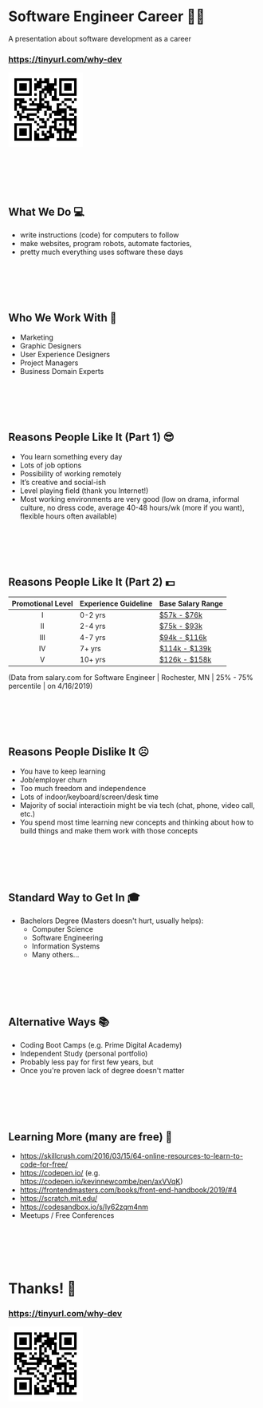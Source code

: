 <br/><br/><br/><br/>

# Software Engineer Career 👩‍💻
A presentation about software development as a career
### https://tinyurl.com/why-dev
![alt text](https://github.com/ddanger/why-software-dev/raw/master/qr.png "QR Code for this presentation")

<br/><br/><br/><br/>

## What We Do 💻
- write instructions (code) for computers to follow
- make websites, program robots, automate factories, 
- pretty much everything uses software these days

<br/><br/><br/><br/>

## Who We Work With 🤝
- Marketing 
- Graphic Designers
- User Experience Designers
- Project Managers
- Business Domain Experts

<br/><br/><br/><br/>

## Reasons People Like It (Part 1) 😎
- You learn something every day
- Lots of job options
- Possibility of working remotely
- It’s creative and social-ish
- Level playing field (thank you Internet!)
- Most working environments are very good (low on drama, informal culture, no dress code, average 40-48 hours/wk (more if you want), flexible hours often available)

<br/><br/><br/><br/>

## Reasons People Like It (Part 2) 💵
| Promotional Level | Experience Guideline | Base Salary Range |
|:-----------------:|----------------------|-------------------|
| I   | 0-2 yrs | [$57k - $76k](https://swz.salary.com/SalaryWizard/Software-Engineer-I-Salary-Details-Rochester-MN.aspx)
| II  | 2-4 yrs | [$75k - $93k](https://swz.salary.com/SalaryWizard/Software-Engineer-II-Salary-Details-Rochester-MN.aspx)
| III | 4-7 yrs | [$94k - $116k](https://swz.salary.com/SalaryWizard/Software-Engineer-III-Salary-Details-Rochester-MN.aspx)
| IV  | 7+  yrs | [$114k - $139k](https://swz.salary.com/SalaryWizard/Software-Engineer-IV-Salary-Details-Rochester-MN.aspx)
| V   | 10+ yrs | [$126k - $158k](https://swz.salary.com/SalaryWizard/Software-Engineer-V-Salary-Details-Rochester-MN.aspx)

(Data from salary.com for Software Engineer | Rochester, MN | 25% - 75% percentile | on 4/16/2019)


<br/><br/><br/><br/>

## Reasons People Dislike It ☹️
- You have to keep learning
- Job/employer churn
- Too much freedom and independence
- Lots of indoor/keyboard/screen/desk time
- Majority of social interactioin might be via tech (chat, phone, video call, etc.)
- You spend most time learning new concepts and thinking about how to build things and make them work with those concepts

<br/><br/><br/><br/>

## Standard Way to Get In 🎓
- Bachelors Degree (Masters doesn't hurt, usually helps):
  - Computer Science
  - Software Engineering
  - Information Systems
  - Many others...

<br/><br/><br/><br/>

## Alternative Ways 📚
- Coding Boot Camps (e.g. Prime Digital Academy)
- Independent Study (personal portfolio)
- Probably less pay for first few years, but
- Once you're proven lack of degree doesn't matter

<br/><br/><br/><br/>

## Learning More (many are free) 🚀
- https://skillcrush.com/2016/03/15/64-online-resources-to-learn-to-code-for-free/
- https://codepen.io/ (e.g. https://codepen.io/kevinnewcombe/pen/axVVqK)
- https://frontendmasters.com/books/front-end-handbook/2019/#4
- https://scratch.mit.edu/
- https://codesandbox.io/s/ly62zqm4nm
- Meetups / Free Conferences

<br/><br/><br/><br/>

# Thanks! 👋
### https://tinyurl.com/why-dev
![alt text](https://github.com/ddanger/why-software-dev/raw/master/qr.png "QR Code for this presentation")

<br/><br/><br/><br/>
